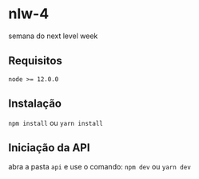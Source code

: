 # nlw-4
semana do next level week

## Requisitos

`node >= 12.0.0`

## Instalação

`npm install` ou `yarn install` 

## Iniciação da API

abra a pasta `api` e use o comando:
`npm dev` ou `yarn dev`
